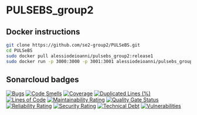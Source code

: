 # PULSEBS_group2


## Docker instructions

```bash
git clone https://github.com/se2-group2/PULSeBS.git
cd PULSeBS
sudo docker pull alessiodeioanni/pulsebs_group2:release1
sudo docker run -p 3000:3000 -p 3001:3001 alessiodeioanni/pulsebs_group2:release1
```
## Sonarcloud badges

[![Bugs](https://sonarcloud.io/api/project_badges/measure?project=PULSeBS&metric=bugs)](https://sonarcloud.io/dashboard?id=PULSeBS)
[![Code Smells](https://sonarcloud.io/api/project_badges/measure?project=PULSeBS&metric=code_smells)](https://sonarcloud.io/dashboard?id=PULSeBS)
[![Coverage](https://sonarcloud.io/api/project_badges/measure?project=PULSeBS&metric=coverage)](https://sonarcloud.io/dashboard?id=PULSeBS)
[![Duplicated Lines (%)](https://sonarcloud.io/api/project_badges/measure?project=PULSeBS&metric=duplicated_lines_density)](https://sonarcloud.io/dashboard?id=PULSeBS)
[![Lines of Code](https://sonarcloud.io/api/project_badges/measure?project=PULSeBS&metric=ncloc)](https://sonarcloud.io/dashboard?id=PULSeBS)
[![Maintainability Rating](https://sonarcloud.io/api/project_badges/measure?project=PULSeBS&metric=sqale_rating)](https://sonarcloud.io/dashboard?id=PULSeBS)
[![Quality Gate Status](https://sonarcloud.io/api/project_badges/measure?project=PULSeBS&metric=alert_status)](https://sonarcloud.io/dashboard?id=PULSeBS)
[![Reliability Rating](https://sonarcloud.io/api/project_badges/measure?project=PULSeBS&metric=reliability_rating)](https://sonarcloud.io/dashboard?id=PULSeBS)
[![Security Rating](https://sonarcloud.io/api/project_badges/measure?project=PULSeBS&metric=security_rating)](https://sonarcloud.io/dashboard?id=PULSeBS)
[![Technical Debt](https://sonarcloud.io/api/project_badges/measure?project=PULSeBS&metric=sqale_index)](https://sonarcloud.io/dashboard?id=PULSeBS)
[![Vulnerabilities](https://sonarcloud.io/api/project_badges/measure?project=PULSeBS&metric=vulnerabilities)](https://sonarcloud.io/dashboard?id=PULSeBS)


